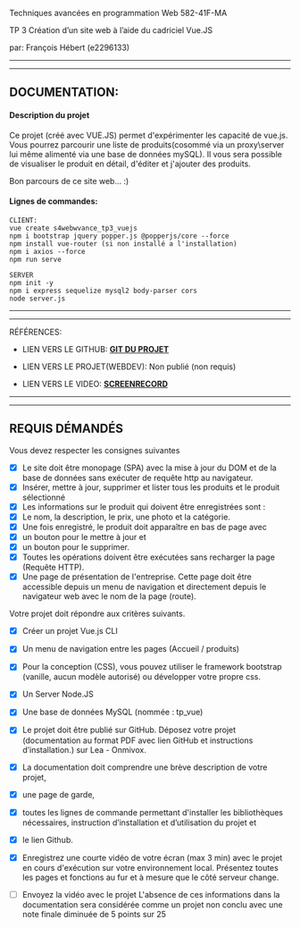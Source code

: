 Techniques avancées en programmation Web 
582-41F-MA 
 
 

TP 3
Création d’un site web à l’aide du cadriciel Vue.JS
 


par:  François Hébert (e2296133) 


---
---

## DOCUMENTATION:

#### Description du projet
Ce projet (créé avec VUE.JS) permet d'expérimenter les capacité de vue.js.
Vous pourrez parcourir une liste de produits(cosommé via un proxy\server lui même alimenté via une base de données mySQL).  Il vous sera possible de visualiser le produit en détail, d'éditer et j'ajouter des produits.

Bon parcours de ce site web...  :)

#### Lignes de commandes:
```
CLIENT:
vue create s4webwvance_tp3_vuejs
npm i bootstrap jquery popper.js @popperjs/core --force
npm install vue-router (si non installé a l'installation)
npm i axios --force
npm run serve

SERVER
npm init -y
npm i express sequelize mysql2 body-parser cors
node server.js
```

---
---



RÉFÉRENCES:

- LIEN VERS LE GITHUB: **[GIT DU PROJET](https://github.com/fhmaisonneuve/s4webavance_tp3_vuejs)**

- LIEN VERS LE PROJET(WEBDEV): Non publié (non requis)

- LIEN VERS LE VIDEO: **[SCREENRECORD](https://github.com/fhmaisonneuve/s4WebAvance_TP2_ReactCli/raw/master/__requis/s4webavance_presentation.mp4)**
 ---  

---


## REQUIS DÉMANDÉS



Vous devez respecter les consignes suivantes
- [x] Le site doit être monopage (SPA) avec la mise à jour du DOM et de la base de données sans exécuter de requête http au navigateur.
- [x] Insérer, mettre à jour, supprimer et lister tous les produits et le produit sélectionné
- [x]  Les informations sur le produit qui doivent être enregistrées sont :
- [x] Le nom, la description, le prix, une photo et la catégorie.
- [x] Une fois enregistré, le produit doit apparaître en bas de page avec 
- [x] un bouton pour le mettre à jour et
- [x]  un bouton pour le supprimer. 
- [x]  Toutes les opérations doivent être exécutées sans recharger la page (Requête HTTP).
- [x] Une page de présentation de l'entreprise. Cette page doit être accessible depuis un menu de navigation et directement depuis le navigateur web avec le nom de la page (route).

Votre projet doit répondre aux critères suivants.
- [x] Créer un projet Vue.js CLI
- [x] Un menu de navigation entre les pages (Accueil / produits)
- [x] Pour la conception (CSS), vous pouvez utiliser le framework bootstrap (vanille, aucun modèle autorisé) ou développer votre propre css.
- [x] Un Server Node.JS
- [x] Une base de données MySQL (nommée : tp_vue)
- [x] Le projet doit être publié sur GitHub.
Déposez votre projet (documentation au format PDF avec lien GitHub et instructions d’installation.) sur Lea - Onmivox.


- [x] La documentation doit comprendre une brève description de votre projet, 
- [x] une page de garde,
- [x] toutes les lignes de commande permettant d'installer les bibliothèques nécessaires, instruction d’installation et d’utilisation du projet et 
- [x] le lien Github.
- [x] Enregistrez une courte vidéo de votre écran (max 3 min) avec le projet en cours
d'exécution sur votre environnement local. Présentez toutes les pages et fonctions au fur et à mesure que le côté serveur change. 

- [ ] Envoyez la vidéo avec le projet
L'absence de ces informations dans la documentation sera considérée comme un projet non conclu avec une note finale diminuée de 5 points sur 25
